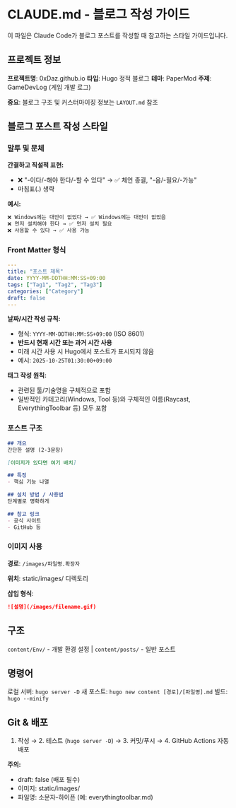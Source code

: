 # CLAUDE.md - 블로그 작성 가이드

이 파일은 Claude Code가 블로그 포스트를 작성할 때 참고하는 스타일 가이드입니다.

## 프로젝트 정보

**프로젝트명**: 0xDaz.github.io
**타입**: Hugo 정적 블로그
**테마**: PaperMod
**주제**: GameDevLog (게임 개발 로그)

**중요**: 블로그 구조 및 커스터마이징 정보는 `LAYOUT.md` 참조

## 블로그 포스트 작성 스타일

### 말투 및 문체

**간결하고 직설적 표현:**
- ❌ "-이다/-해야 한다/-할 수 있다" → ✅ 체언 종결, "-음/-필요/-가능"
- 마침표(.) 생략

**예시:**
```markdown
❌ Windows에는 대안이 없었다 → ✅ Windows에는 대안이 없었음
❌ 먼저 설치해야 한다 → ✅ 먼저 설치 필요
❌ 사용할 수 있다 → ✅ 사용 가능
```

### Front Matter 형식

```yaml
---
title: "포스트 제목"
date: YYYY-MM-DDTHH:MM:SS+09:00
tags: ["Tag1", "Tag2", "Tag3"]
categories: ["Category"]
draft: false
---
```

**날짜/시간 작성 규칙:**
- 형식: `YYYY-MM-DDTHH:MM:SS+09:00` (ISO 8601)
- **반드시 현재 시간 또는 과거 시간 사용**
- 미래 시간 사용 시 Hugo에서 포스트가 표시되지 않음
- 예시: `2025-10-25T01:30:00+09:00`

**태그 작성 원칙:**
- 관련된 툴/기술명을 구체적으로 포함
- 일반적인 카테고리(Windows, Tool 등)와 구체적인 이름(Raycast, EverythingToolbar 등) 모두 포함

### 포스트 구조

```markdown
## 개요
간단한 설명 (2-3문장)

[이미지가 있다면 여기 배치]

## 특징
- 핵심 기능 나열

## 설치 방법 / 사용법
단계별로 명확하게

## 참고 링크
- 공식 사이트
- GitHub 등
```

### 이미지 사용

**경로**: `/images/파일명.확장자`

**위치**: static/images/ 디렉토리

**삽입 형식**:
```markdown
![설명](/images/filename.gif)
```

## 구조

`content/Env/` - 개발 환경 설정 | `content/posts/` - 일반 포스트

## 명령어

로컬 서버: `hugo server -D`
새 포스트: `hugo new content [경로]/[파일명].md`
빌드: `hugo --minify`

## Git & 배포

1. 작성 → 2. 테스트 (`hugo server -D`) → 3. 커밋/푸시 → 4. GitHub Actions 자동 배포

**주의:**
- draft: false (배포 필수)
- 이미지: static/images/
- 파일명: 소문자-하이픈 (예: everythingtoolbar.md)
